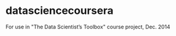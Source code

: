 datasciencecoursera
===================

For use in "The Data Scientist’s Toolbox" course project, Dec. 2014
